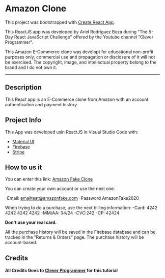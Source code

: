 <h1>Amazon Clone</h1>

This project was bootstrapped with [Create React App](https://github.com/facebook/create-react-app).

This ReactJS app was developed by Ariel Rodríguez Boza during "The 5-Day React JavaScript Challenge" offered by the Youtube channel "Clever Programmer".

This Amazon E-Commerce clone was developt for educational non-profit purposes only, commercial use and propagation or disclosure of it will not be exercised. The copyright, image, and intellectual property belong to the brand and I do not own it.

<hr/>

## Description

This React app is an E-Commerce clone from Amazon with an account authentication and payment history.

## Project Info

This App was developed usin ReactJS in Visual Studio Code with:

<ul>
    <li><a target="_blank" href='https://material-ui.com/'>Material UI</a></li>
    <li><a target="_blank" href='https://firebase.google.com/'>Firebase</a></li>
    <li><a target="_blank" href='https://stripe.com/'>Stripe</a></li>
</ul>

## How to us it

You can enter this link: <a target="_blank" href='https://challenge-90b13.web.app/'>Amazon Fake Clone</a>

You can create your own account or use the next one:

-Email: emailtest@amazonfake.com
-Password AmazonFake2020

When trying to do a purchase, use the next billing information:
-Card: 4242 4242 4242 4242
-MM/AA: 04/24
-CVC:242
-CP: 42424

<strong>Don't use your real card.</strong>

All the purchase history will be saved in the Firebase database and can be tracked in the "Returns & Orders" page.
The purchase history will be account-based.

## Credits

#### All Credits Goes to <a target="_blank" href='https://www.youtube.com/c/CleverProgrammer'>Clever Programmer</a> for this tutorial
